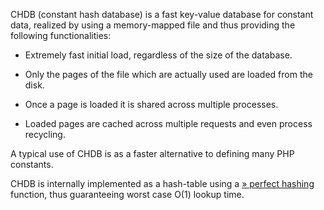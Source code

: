 CHDB (constant hash database) is a fast key-value database for constant
data, realized by using a memory-mapped file and thus providing the
following functionalities:

-   Extremely fast initial load, regardless of the size of the database.

-   Only the pages of the file which are actually used are loaded from
    the disk.

-   Once a page is loaded it is shared across multiple processes.

-   Loaded pages are cached across multiple requests and even process
    recycling.

A typical use of CHDB is as a faster alternative to defining many PHP
constants.

CHDB is internally implemented as a hash-table using a
<a href="http://en.wikipedia.org/wiki/Perfect_hash_function" class="link external">» perfect hashing</a>
function, thus guaranteeing worst case O(1) lookup time.
